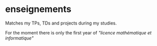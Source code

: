 # enseignements
Matches my TPs, TDs and projects during my studies.

For the moment there is only the first year of *"licence mathématique et informatique"*
